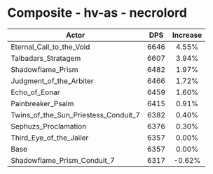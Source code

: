 # Composite - hv-as - necrolord
| Actor | DPS | Increase |
|---|:---:|:---:|
|Eternal_Call_to_the_Void|6646|4.55%|
|Talbadars_Stratagem|6607|3.94%|
|Shadowflame_Prism|6482|1.97%|
|Judgment_of_the_Arbiter|6466|1.72%|
|Echo_of_Eonar|6459|1.60%|
|Painbreaker_Psalm|6415|0.91%|
|Twins_of_the_Sun_Priestess_Conduit_7|6382|0.40%|
|Sephuzs_Proclamation|6376|0.30%|
|Third_Eye_of_the_Jailer|6357|0.00%|
|Base|6357|0.00%|
|Shadowflame_Prism_Conduit_7|6317|-0.62%|
